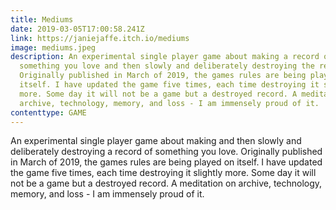 ```yaml
---
title: Mediums
date: 2019-03-05T17:00:58.241Z
link: https://janiejaffe.itch.io/mediums
image: mediums.jpeg
description: An experimental single player game about making a record of
  something you love and then slowly and deliberately destroying the record.
  Originally published in March of 2019, the games rules are being played on
  itself. I have updated the game five times, each time destroying it slightly
  more. Some day it will not be a game but a destroyed record. A meditation on
  archive, technology, memory, and loss - I am immensely proud of it.
contenttype: GAME
---
```


An experimental single player game about making and then slowly and deliberately destroying a record of something you love. Originally published in March of 2019, the games rules are being played on itself. I have updated the game five times, each time destroying it slightly more. Some day it will not be a game but a destroyed record. A meditation on archive, technology, memory, and loss - I am immensely proud of it.
